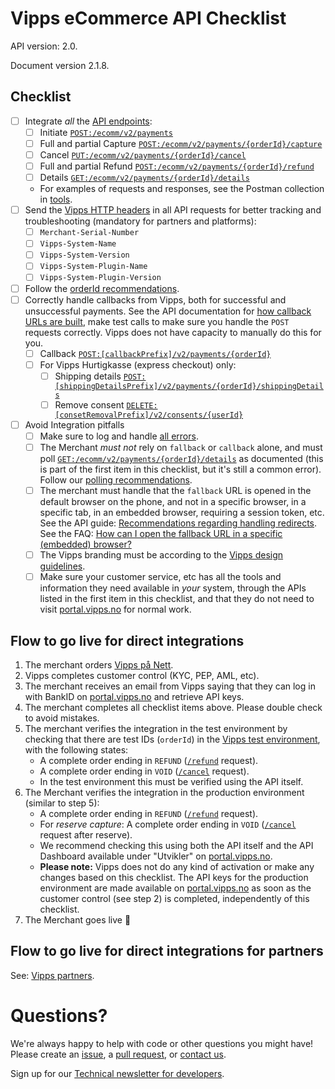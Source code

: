 # Vipps eCommerce API Checklist

API version: 2.0.

Document version 2.1.8.

## Checklist

- [ ] Integrate _all_ the [API endpoints](https://github.com/vippsas/vipps-ecom-api/blob/master/vipps-ecom-api.md#api-endpoints):
    - [ ] Initiate [`POST:/ecomm/v2/payments`](https://vippsas.github.io/vipps-ecom-api/#/Vipps%20eCom%20API/initiatePaymentV3UsingPOST)
    - [ ] Full and partial Capture [`POST:/ecomm/v2/payments/{orderId}/capture`](https://vippsas.github.io/vipps-ecom-api/#/Vipps%20eCom%20API/capturePaymentUsingPOST)
    - [ ] Cancel [`PUT:/ecomm/v2/payments/{orderId}/cancel`](https://vippsas.github.io/vipps-ecom-api/#/Vipps%20eCom%20API/cancelPaymentRequestUsingPUT)
    - [ ] Full and partial Refund [`POST:/ecomm/v2/payments/{orderId}/refund`](https://vippsas.github.io/vipps-ecom-api/#/Vipps%20eCom%20API/refundPaymentUsingPOST)
    - [ ] Details [`GET:/ecomm/v2/payments/{orderId}/details`](https://vippsas.github.io/vipps-ecom-api/#/Vipps%20eCom%20API/getPaymentDetailsUsingGET)
    - For examples of requests and responses, see the Postman collection in [tools](tools/).
- [ ] Send the [Vipps HTTP headers](https://github.com/vippsas/vipps-ecom-api/blob/master/vipps-ecom-api.md#vipps-http-headers)
      in all API requests for better tracking and troubleshooting (mandatory for partners and platforms):
    - [ ] `Merchant-Serial-Number`    
    - [ ] `Vipps-System-Name`
    - [ ] `Vipps-System-Version`
    - [ ] `Vipps-System-Plugin-Name`
    - [ ] `Vipps-System-Plugin-Version`
- [ ] Follow the [orderId recommendations](https://github.com/vippsas/vipps-ecom-api/blob/master/vipps-ecom-api.md#orderid-recommendations).
- [ ] Correctly handle callbacks from Vipps, both for successful and unsuccessful payments.
      See the API documentation for
      [how callback URLs are built](https://github.com/vippsas/vipps-ecom-api/blob/master/vipps-ecom-api.md#callback-endpoints),
      make test calls to make sure you handle the `POST` requests correctly.
      Vipps does not have capacity to manually do this for you.
    - [ ] Callback [`POST:[callbackPrefix]/v2/payments/{orderId}`](https://vippsas.github.io/vipps-ecom-api/#/Endpoints_required_by_Vipps_from_the_merchant/transactionUpdateCallbackForRegularPaymentUsingPOST)
    - [ ] For Vipps Hurtigkasse (express checkout) only:
        - [ ] Shipping details
              [`POST:[shippingDetailsPrefix]/v2/payments/{orderId}/shippingDetails`](https://vippsas.github.io/vipps-ecom-api/#/Endpoints_required_by_Vipps_from_the_merchant/fetchShippingCostUsingPOST)
        - [ ] Remove consent
              [`DELETE:[consetRemovalPrefix]/v2/consents/{userId}`](https://vippsas.github.io/vipps-ecom-api/#/Endpoints_required_by_Vipps_from_the_merchant/removeUserConsentUsingDELETE)
- [ ] Avoid Integration pitfalls
    - [ ] Make sure to log and handle [all errors](https://github.com/vippsas/vipps-ecom-api/blob/master/vipps-ecom-api.md#errors).
    - [ ] The Merchant _must not_ rely on `fallback` or `callback` alone, and must poll
          [`GET:/ecomm/v2/payments/{orderId}/details`](https://vippsas.github.io/vipps-ecom-api/#/Vipps%20eCom%20API/getPaymentDetailsUsingGET)
          as documented (this is part of the first item in this checklist, but it's still a common error). Follow our [polling recommendations](https://github.com/vippsas/vipps-ecom-api/blob/master/vipps-ecom-api.md#polling-guidelines).  
    - [ ] The merchant must handle that the `fallback` URL is opened in the default browser on the phone,
          and not in a specific browser, in a specific tab, in an embedded browser, requiring a session token, etc.
          See the API guide:
          [Recommendations regarding handling redirects](https://github.com/vippsas/vipps-ecom-api/blob/master/vipps-ecom-api.md#recommendations-regarding-handling-redirects).
          See the FAQ: [How can I open the fallback URL in a specific (embedded) browser?](https://github.com/vippsas/vipps-ecom-api/blob/master/vipps-ecom-api-faq.md#how-can-i-open-the-fallback-url-in-a-specific-embedded-browser)
    - [ ] The Vipps branding must be according to the
          [Vipps design guidelines](https://github.com/vippsas/vipps-design-guidelines).
    - [ ] Make sure your customer service, etc has all the tools and information they need
          available in _your_ system, through the APIs listed in the first item in this checklist,
          and that they do not need to visit
          [portal.vipps.no](https://portal.vipps.no)
          for normal work.

## Flow to go live for direct integrations

1. The merchant orders
   [Vipps på Nett](https://www.vipps.no/produkter-og-tjenester/bedrift/ta-betalt-paa-nett/ta-betalt-paa-nett/).
2. Vipps completes customer control (KYC, PEP, AML, etc).
3. The merchant receives an email from Vipps saying that they can log in with
   BankID on
   [portal.vipps.no](https://portal.vipps.no)
   and retrieve API keys.
4. The merchant completes all checklist items above. Please double check to avoid mistakes.
5. The merchant verifies the integration in the test environment by checking that
   there are test IDs (`orderId`) in the
   [Vipps test environment](https://github.com/vippsas/vipps-developers#the-vipps-test-environment-mt),
   with the following states:
    - A complete order ending in `REFUND`
      ([`/refund`](https://vippsas.github.io/vipps-ecom-api/#/Vipps%20eCom%20API/refundPaymentUsingPOST)
      request).
    - A complete order ending in `VOID`
      ([`/cancel`](https://vippsas.github.io/vipps-ecom-api/#/Vipps%20eCom%20API/cancelPaymentRequestUsingPUT)
      request).
    - In the test environment this must be verified using the API itself.
6. The Merchant verifies the integration in the production environment (similar to step 5):
    - A complete order ending in `REFUND`
      ([`/refund`](https://vippsas.github.io/vipps-ecom-api/#/Vipps%20eCom%20API/refundPaymentUsingPOST)
      request).
    - For *reserve capture*: A complete order ending in `VOID`
      ([`/cancel`](https://vippsas.github.io/vipps-ecom-api/#/Vipps%20eCom%20API/cancelPaymentRequestUsingPUT)
      request after reserve).
    - We recommend checking this using both the API itself and the API Dashboard available under "Utvikler" on
      [portal.vipps.no](https://portal.vipps.no).  
    - **Please note:** Vipps does not do any kind of activation or make any changes based on this checklist.
      The API keys for the production environment are made available on
      [portal.vipps.no](https://portal.vipps.no)
      as soon as the customer control (see step 2) is completed, independently of this checklist.
7. The Merchant goes live 🎉

## Flow to go live for direct integrations for partners

See: [Vipps partners](https://github.com/vippsas/vipps-partner#vipps-partners).

# Questions?

We're always happy to help with code or other questions you might have!
Please create an [issue](https://github.com/vippsas/vipps-ecom-api/issues),
a [pull request](https://github.com/vippsas/vipps-ecom-api/pulls),
or [contact us](https://github.com/vippsas/vipps-developers/blob/master/contact.md).

Sign up for our [Technical newsletter for developers](https://github.com/vippsas/vipps-developers/tree/master/newsletters).
